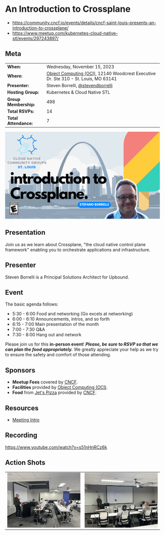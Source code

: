 # An Introduction to Crossplane
- https://community.cncf.io/events/details/cncf-saint-louis-presents-an-introduction-to-crossplane/
- https://www.meetup.com/kubernetes-cloud-native-stl/events/297243897/

## Meta 
| | |
| --- | --- |
| **When:** | Wednesday, November 15, 2023 |
| **Where:** | [Object Computing (OCI)](https://objectcomputing.com/), 12140 Woodcrest Executive Dr. Ste 310 - St. Louis, MO 63141 |
| **Presenter:** | Steven Borrelli, [@stevendborrelli](https://twitter.com/stevendborrelli) |
| **Hosting Group:** | Kubernetes &amp; Cloud Native STL |
| **Group Membership:** | 498 |
| **Total RSVPs:** | 14 |
| **Total Attendance:** | 7 |

![](images/introduction-to-crossplane.png)

## Presentation
Join us as we learn about Crossplane, "the cloud native control plane framework" enabling you to orchestrate applications and infrastructure.

## Presenter
Steven Borrelli is a Principal Solutions Architect for Upbound.

## Event
The basic agenda follows:
* 5:30 - 6:00 Food and networking (Go excels at networking)
* 6:00 - 6:10 Announcements, intros, and so forth
* 6:15 - 7:00 Main presentation of the month
* 7:00 - 7:30 Q&A
* 7:30 - 8:00 Hang out and network

Please join us for this **in-person event**! **_Please, be sure to RSVP so that we can plan the food appropriately._** We greatly appreciate your help as we try to ensure the safety and comfort of those attending.

## Sponsors
* **Meetup Fees** covered by [CNCF](https://www.cncf.io/).
* **Facilities** provided by [Object Computing (OCI)](https://objectcomputing.com/).
* **Food** from [Jet's Pizza](https://www.jetspizza.com/) provided by [CNCF](https://WWW.cncf.io/).

## Resources
* [Meeting Intro](Meeting-Intro.pdf)

## Recording
https://www.youtube.com/watch?v=s51nHnRCz6k

## Action Shots
|  |  |
| --- | --- |
| ![](images/20231115-01.jpg) | ![](images/20231115-02.jpg) |
